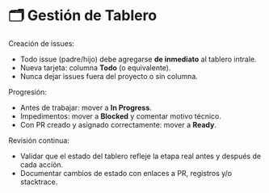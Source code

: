 # 🗂️ Gestión de Tablero

Creación de issues:
- Todo issue (padre/hijo) debe agregarse **de inmediato** al tablero intrale.
- Nueva tarjeta: columna **Todo** (o equivalente).
- Nunca dejar issues fuera del proyecto o sin columna.

Progresión:
- Antes de trabajar: mover a **In Progress**.
- Impedimentos: mover a **Blocked** y comentar motivo técnico.
- Con PR creado y asignado correctamente: mover a **Ready**.

Revisión continua:
- Validar que el estado del tablero refleje la etapa real antes y después
  de cada acción.
- Documentar cambios de estado con enlaces a PR, registros y/o stacktrace.
